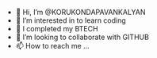 - 👋 Hi, I’m @KORUKONDAPAVANKALYAN
- 👀 I’m interested in to learn coding
- 🌱 I completed my BTECH
- 💞️ I’m looking to collaborate with GITHUB
- 📫 How to reach me ...

<!---
KORUKONDAPAVANKALYAN/KORUKONDAPAVANKALYAN is a ✨ special ✨ repository because its `README.md` (this file) appears on your GitHub profile.
You can click the Preview link to take a look at your changes.
--->
